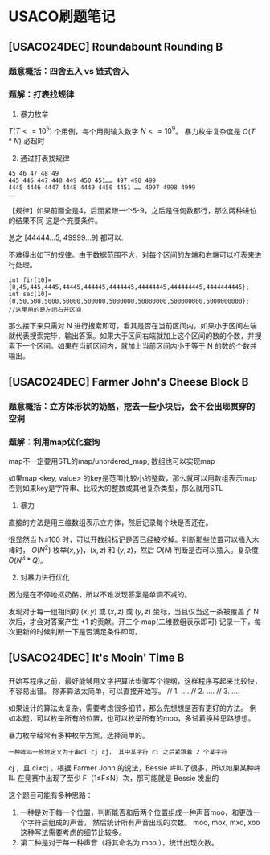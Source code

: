 # USACO刷题笔记
## [USACO24DEC] Roundabount Rounding B
### 题意概括：四舍五入 vs 链式舍入
### 题解：打表找规律
1. 暴力枚举

  $T(T<=10^5)$ 个用例，每个用例输入数字 $N <= 10^9$。
  暴力枚举复杂度是 $O(T*N)$ 必超时

2. 通过打表找规律
```
45 46 47 48 49
445 446 447 448 449 450 451…… 497 498 499
4445 4446 4447 4448 4449 4450 4451 …… 4997 4998 4999
……
```
【规律】如果前面全是4，后面紧跟一个5-9，之后是任何数都行，那么两种进位的结果不同
这是个充要条件。

总之 [44444…5, 49999…9] 都可以.

不难得出如下的规律。由于数据范围不大，对每个区间的左端和右端可以打表来进行处理。
```
int fir[10]=
{0,45,445,4445,44445,444445,4444445,44444445,444444445,4444444445};
int sec[10]=
{0,50,500,5000,50000,500000,5000000,50000000,500000000,5000000000};
//这里用的是左闭右开区间
```

那么接下来只需对 N 进行搜索即可，看其是否在当前区间内。如果小于区间左端就代表搜索完毕，输出答案。如果大于区间右端就加上这个区间的数的个数，并搜索下一个区间。如果在当前区间内，就加上当前区间内小于等于 N 的数的个数并输出。

## [USACO24DEC] Farmer John's Cheese Block B
### 题意概括：立方体形状的奶酪，挖去一些小块后，会不会出现贯穿的空洞

### 题解：利用map优化查询
map不一定要用STL的map/unordered_map, 数组也可以实现map

如果map <key, value> 的key是范围比较小的整数，那么就可以用数组表示map
否则如果key是字符串、比较大的整数或其他复杂类型，那么就用STL

  1. 暴力

直接的方法是用三维数组表示立方体，然后记录每个块是否还在。

很显然当 N≤100 时，可以开数组标记是否已经被挖掉。判断那些位置可以插入木棒时，
$O(N^2)$ 枚举$(x,y)$，$(x,z)$ 和 $(y,z)$，然后 $O(N)$ 判断是否可以插入。复杂度 
$O(N^3 * Q)$。

  2. 对暴力进行优化
  
  因为是在不停地抠奶酪，所以不难发现答案是单调不减的。

  发现对于每一组相同的 $(x,y)$ 或 $(x,z)$ 或 $(y,z)$ 坐标，当且仅当这一条被覆盖了 N 次后，才会对答案产生 
+1 的贡献。开三个 map(二维数组表示即可) 记录一下，每次更新的时候判断一下是否满足条件即可。

## [USACO24DEC] It's Mooin' Time B
###  
  开始写程序之前，最好能够用文字把算法步骤写个提纲，这样程序写起来比较快，不容易出错。
  除非算法太简单，可以直接开始写。
  // 1. ....
  // 2. ....
  // 3. ....
  
  如果设计的算法太复杂，需要考虑很多细节，那么先想想是否有更好的方法。
  例如本题，可以枚举所有的位置，也可以枚举所有的moo，多试着换种思路想想。
  
  暴力枚举经常有多种枚举方案，选择简单的。
  
    一种哞叫一般地定义为子串ci cj cj， 其中某字符 ci 之后紧跟着 2 个某字符 
cj ，且 ci≠cj 。根据 Farmer John 的说法，Bessie 哞叫了很多，所以如果某种哞叫
在竞赛中出现了至少 F（1≤F≤N）次，那可能就是 Bessie 发出的

  这个题目可能有多种思路：
  1. 一种是对于每一个位置，判断能否和后两个位置组成一种声音moo，和更改一个字符后组成的声音，
  然后统计所有声音出现的次数。 moo, mox, mxo, xoo
    这种写法需要考虑的细节比较多。
  2. 第二种是对于每一种声音（将其命名为 moo ），统计出现次数。
